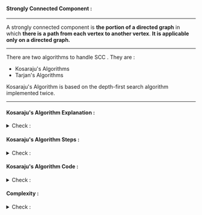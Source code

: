 #### Strongly Connected Component : 
<hr>
A strongly connected component is <b>the portion of a directed graph</b> in which <b>there is a path from each vertex to another vertex</b>. <b>It is applicable only on a directed graph.</b>

<hr>
There are two algorithms to handle SCC . They are  : <br>
<ul>
  <li>Kosaraju's Algorithms</li>
  <li>Tarjan's Algorithms</li>
  </ul>
Kosaraju's Algorithm is based on the depth-first search algorithm implemented twice.

<hr>

#### Kosaraju's Algorithm Explanation :
<details> 
  <summary>Check : </summary>
  Source : http://www.shafaetsplanet.com/?p=2531
  <br>
  <img src="../../images/SCC_1.png">
  
  </details>
  
#### Kosaraju's Algorithm Steps :
<details> 
  <summary>Check : </summary> 
  All Steps Listed Below one after another.Then a problem is Solved based on the given Steps.
  
  <ol>
    <li>Select a Source Node . </li>
    <li>Start DFS and Save Finishing time in a Array .</li>
    <li>If all node is not discovered yet ,then start again DFS from another node which is not discovered yet.</li>
    <li>After Discovering all nodes , Transpose the Graph. Transposing Graph means reverse the all direction as SCC is only applicable in Directed Graph.</li>
    <li>Do DFS again.Here , Source node it that node which have the most finishing time and Store all the node visited in one single DFS.</li>
    <li>If doing DFS is not possible anymore , then go back in <b>Finishing time array</b> , and check nodes are visited or Not.</li>
    <li>If not visited node is found , then start DFS again from that node.</b>
  <li>All the nodes visited in a single DFS on transpose graph form <b>Strongly Connected Components</b> </li>
  </ol>  
  
  <h3>Example : </h3>
  <img src="../../images/scc_11.png">
    
  </details>
  
  
#### Kosaraju's Algorithm Code :
<details> 
  <summary>Check : </summary> 
  
</details>

#### Complexity :
<details> 
  <summary>Check : </summary> 
  In this Algorithm , we have used DFS two times only. So , Complexity : 
  <b> O ( V + E ) </b> . 
  </details>
